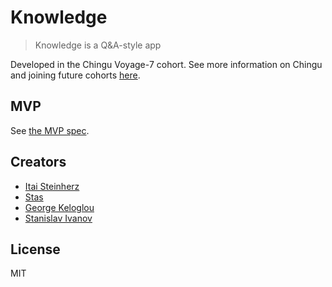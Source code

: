 # Knowledge

> Knowledge is a Q&A-style app

Developed in the Chingu Voyage-7 cohort. See more information on Chingu and joining future cohorts [here](https://chingu.io).


## MVP

See [the MVP spec](mvp.md).


## Creators

- [Itai Steinherz](https://github.com/itaisteinherz)
- [Stas](https://github.com/mastas3)
- [George Keloglou](https://geokeloglou.me)
- [Stanislav Ivanov](https://github.com/stan-ivanov)


## License

MIT
